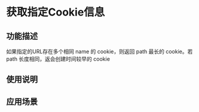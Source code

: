 # 获取指定Cookie信息
## 功能描述
如果指定的URL存在多个相同 name 的 cookie，则返回 path 最长的 cookie。若 path 长度相同，返会创建时间较早的 cookie
## 使用说明
## 应用场景
